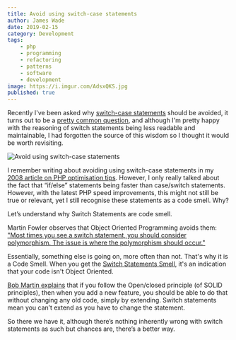 ```yaml
---
title: Avoid using switch-case statements
author: James Wade
date: 2019-02-15
category: Development
tags:
    - php
    - programming
    - refactoring
    - patterns
    - software
    - development
image: https://i.imgur.com/AdsxQKS.jpg
published: true
---
```


Recently I've been asked why [switch-case statements](https://en.wikipedia.org/wiki/Switch_statement) should be avoided, it turns out to be a [pretty common question](https://www.reddit.com/r/PHP/comments/aoqjd5/switch_statement/), and although I'm pretty happy with the reasoning of switch statements being less readable and maintainable, I had forgotten the source of this wisdom so I thought it would be worth revisiting.

<!--more-->

![Avoid using switch-case statements](https://i.imgur.com/AdsxQKS.jpg)

I remember writing about avoiding using switch-case statements in my [2008 article on PHP optimisation tips](/50-php-optimisation-tips-revisited/). However, I only really talked about the fact that “if/else” statements being faster than case/switch statements. However, with the latest PHP speed improvements, this might not still be true or relevant, yet I still recognise these statements as a code smell. Why?

Let’s understand why Switch Statements are code smell.

Martin Fowler observes that Object Oriented Programming avoids them: ["Most times you see a switch statement, you should consider polymorphism. The issue is where the polymorphism should occur."](https://books.google.co.uk/books?id=UTgFCAAAQBAJ&pg=PA82&lpg=PA82&dq=%22Most+times+you+see+a+switch+statement,+you+should+consider+polymorphism.+The+issue+is+where+the+polymorphism+should+occur.%22&source=bl&ots=WhU_hw_A3i&sig=ACfU3U3ycXo-pUJsOZTXkyrhJpkXH_vwvQ&hl=en&sa=X&ved=2ahUKEwif3eDvybTgAhVLVRUIHZn3BZMQ6AEwAHoECAUQAQ#v=onepage&q=%22Most%20times%20you%20see%20a%20switch%20statement%2C%20you%20should%20consider%20polymorphism.%20The%20issue%20is%20where%20the%20polymorphism%20should%20occur.%22&f=false)

Essentially, something else is going on, more often than not. That's why it is a Code Smell. When you get the [Switch Statements Smell](http://wiki.c2.com/?SwitchStatementsSmell), it's an indication that your code isn't Object Oriented.

[Bob Martin explains](https://youtu.be/TMuno5RZNeE?t=3725) that if you follow the Open/closed principle (of SOLID principles), then when you add a new feature, you should be able to do that without changing any old code, simply by extending. Switch statements mean you can’t extend as you have to change the statement.

So there we have it, although there’s nothing inherently wrong with switch statements as such but chances are, there’s a better way.
